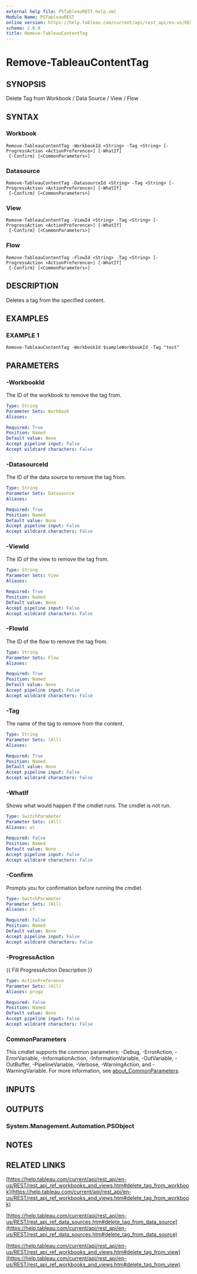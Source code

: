```yaml
---
external help file: PSTableauREST-help.xml
Module Name: PSTableauREST
online version: https://help.tableau.com/current/api/rest_api/en-us/REST/rest_api_ref_workbooks_and_views.htm#delete_tag_from_workbook
schema: 2.0.0
title: Remove-TableauContentTag
---
```


# Remove-TableauContentTag

## SYNOPSIS
Delete Tag from Workbook / Data Source / View / Flow

## SYNTAX

### Workbook
```
Remove-TableauContentTag -WorkbookId <String> -Tag <String> [-ProgressAction <ActionPreference>] [-WhatIf]
 [-Confirm] [<CommonParameters>]
```

### Datasource
```
Remove-TableauContentTag -DatasourceId <String> -Tag <String> [-ProgressAction <ActionPreference>] [-WhatIf]
 [-Confirm] [<CommonParameters>]
```

### View
```
Remove-TableauContentTag -ViewId <String> -Tag <String> [-ProgressAction <ActionPreference>] [-WhatIf]
 [-Confirm] [<CommonParameters>]
```

### Flow
```
Remove-TableauContentTag -FlowId <String> -Tag <String> [-ProgressAction <ActionPreference>] [-WhatIf]
 [-Confirm] [<CommonParameters>]
```

## DESCRIPTION
Deletes a tag from the specified content.

## EXAMPLES

### EXAMPLE 1
```
Remove-TableauContentTag -WorkbookId $sampleWorkbookId -Tag "test"
```

## PARAMETERS

### -WorkbookId
The ID of the workbook to remove the tag from.

```yaml
Type: String
Parameter Sets: Workbook
Aliases:

Required: True
Position: Named
Default value: None
Accept pipeline input: False
Accept wildcard characters: False
```

### -DatasourceId
The ID of the data source to remove the tag from.

```yaml
Type: String
Parameter Sets: Datasource
Aliases:

Required: True
Position: Named
Default value: None
Accept pipeline input: False
Accept wildcard characters: False
```

### -ViewId
The ID of the view to remove the tag from.

```yaml
Type: String
Parameter Sets: View
Aliases:

Required: True
Position: Named
Default value: None
Accept pipeline input: False
Accept wildcard characters: False
```

### -FlowId
The ID of the flow to remove the tag from.

```yaml
Type: String
Parameter Sets: Flow
Aliases:

Required: True
Position: Named
Default value: None
Accept pipeline input: False
Accept wildcard characters: False
```

### -Tag
The name of the tag to remove from the content.

```yaml
Type: String
Parameter Sets: (All)
Aliases:

Required: True
Position: Named
Default value: None
Accept pipeline input: False
Accept wildcard characters: False
```

### -WhatIf
Shows what would happen if the cmdlet runs.
The cmdlet is not run.

```yaml
Type: SwitchParameter
Parameter Sets: (All)
Aliases: wi

Required: False
Position: Named
Default value: None
Accept pipeline input: False
Accept wildcard characters: False
```

### -Confirm
Prompts you for confirmation before running the cmdlet.

```yaml
Type: SwitchParameter
Parameter Sets: (All)
Aliases: cf

Required: False
Position: Named
Default value: None
Accept pipeline input: False
Accept wildcard characters: False
```

### -ProgressAction
{{ Fill ProgressAction Description }}

```yaml
Type: ActionPreference
Parameter Sets: (All)
Aliases: proga

Required: False
Position: Named
Default value: None
Accept pipeline input: False
Accept wildcard characters: False
```

### CommonParameters
This cmdlet supports the common parameters: -Debug, -ErrorAction, -ErrorVariable, -InformationAction, -InformationVariable, -OutVariable, -OutBuffer, -PipelineVariable, -Verbose, -WarningAction, and -WarningVariable. For more information, see [about_CommonParameters](http://go.microsoft.com/fwlink/?LinkID=113216).

## INPUTS

## OUTPUTS

### System.Management.Automation.PSObject
## NOTES

## RELATED LINKS

[https://help.tableau.com/current/api/rest_api/en-us/REST/rest_api_ref_workbooks_and_views.htm#delete_tag_from_workbook](https://help.tableau.com/current/api/rest_api/en-us/REST/rest_api_ref_workbooks_and_views.htm#delete_tag_from_workbook)

[https://help.tableau.com/current/api/rest_api/en-us/REST/rest_api_ref_data_sources.htm#delete_tag_from_data_source](https://help.tableau.com/current/api/rest_api/en-us/REST/rest_api_ref_data_sources.htm#delete_tag_from_data_source)

[https://help.tableau.com/current/api/rest_api/en-us/REST/rest_api_ref_workbooks_and_views.htm#delete_tag_from_view](https://help.tableau.com/current/api/rest_api/en-us/REST/rest_api_ref_workbooks_and_views.htm#delete_tag_from_view)

